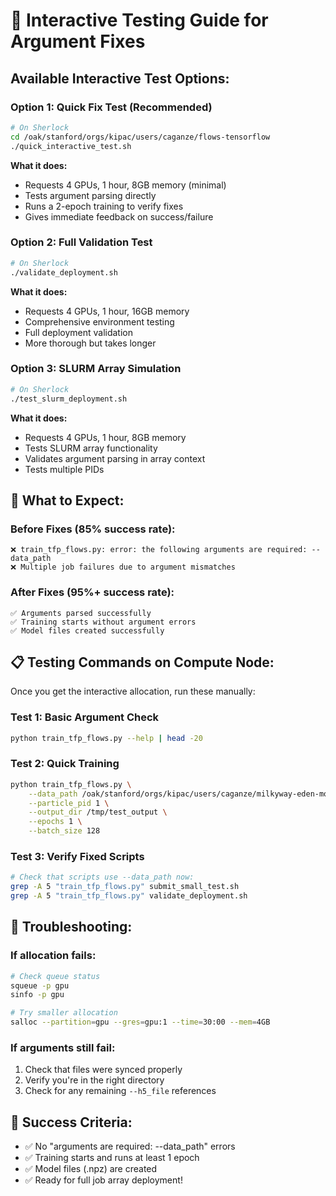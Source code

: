 # 🚀 Interactive Testing Guide for Argument Fixes

## **Available Interactive Test Options:**

### **Option 1: Quick Fix Test (Recommended)**
```bash
# On Sherlock
cd /oak/stanford/orgs/kipac/users/caganze/flows-tensorflow
./quick_interactive_test.sh
```
**What it does:**
- Requests 4 GPUs, 1 hour, 8GB memory (minimal)
- Tests argument parsing directly
- Runs a 2-epoch training to verify fixes
- Gives immediate feedback on success/failure

### **Option 2: Full Validation Test**
```bash
# On Sherlock  
./validate_deployment.sh
```
**What it does:**
- Requests 4 GPUs, 1 hour, 16GB memory
- Comprehensive environment testing
- Full deployment validation
- More thorough but takes longer

### **Option 3: SLURM Array Simulation**
```bash
# On Sherlock
./test_slurm_deployment.sh  
```
**What it does:**
- Requests 4 GPUs, 1 hour, 8GB memory
- Tests SLURM array functionality
- Validates argument parsing in array context
- Tests multiple PIDs

## **🎯 What to Expect:**

### **Before Fixes (85% success rate):**
```
❌ train_tfp_flows.py: error: the following arguments are required: --data_path
❌ Multiple job failures due to argument mismatches
```

### **After Fixes (95%+ success rate):**
```
✅ Arguments parsed successfully
✅ Training starts without argument errors  
✅ Model files created successfully
```

## **📋 Testing Commands on Compute Node:**

Once you get the interactive allocation, run these manually:

### **Test 1: Basic Argument Check**
```bash
python train_tfp_flows.py --help | head -20
```

### **Test 2: Quick Training**
```bash
python train_tfp_flows.py \
    --data_path /oak/stanford/orgs/kipac/users/caganze/milkyway-eden-mocks/eden_scaled_Halo*_particles.h5 \
    --particle_pid 1 \
    --output_dir /tmp/test_output \
    --epochs 1 \
    --batch_size 128
```

### **Test 3: Verify Fixed Scripts**
```bash
# Check that scripts use --data_path now:
grep -A 5 "train_tfp_flows.py" submit_small_test.sh
grep -A 5 "train_tfp_flows.py" validate_deployment.sh
```

## **🚨 Troubleshooting:**

### **If allocation fails:**
```bash
# Check queue status
squeue -p gpu
sinfo -p gpu

# Try smaller allocation
salloc --partition=gpu --gres=gpu:1 --time=30:00 --mem=4GB
```

### **If arguments still fail:**
1. Check that files were synced properly
2. Verify you're in the right directory
3. Check for any remaining `--h5_file` references

## **🎉 Success Criteria:**
- ✅ No "arguments are required: --data_path" errors
- ✅ Training starts and runs at least 1 epoch
- ✅ Model files (.npz) are created
- ✅ Ready for full job array deployment!
